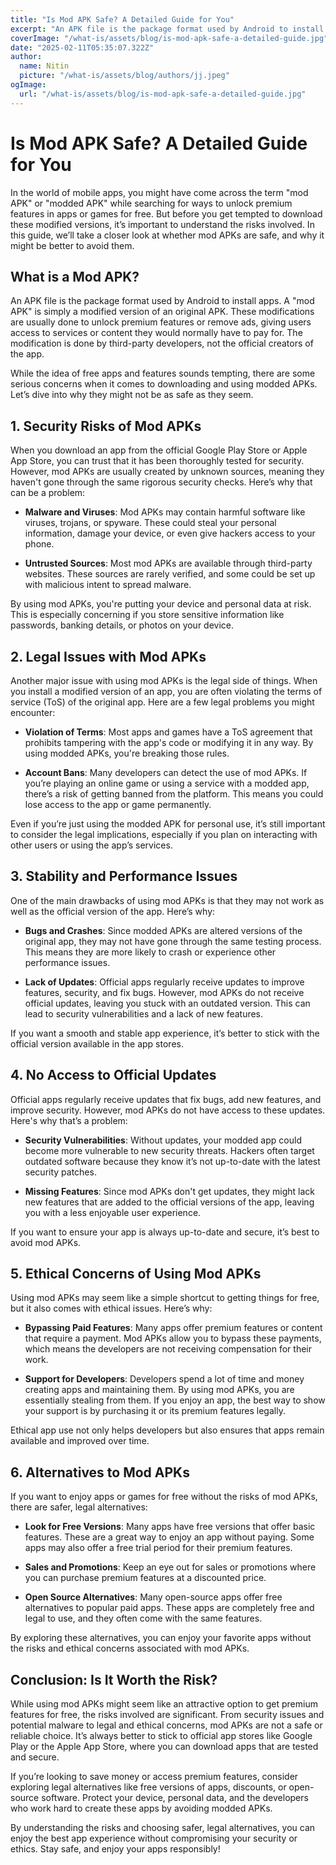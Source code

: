 ```yaml
---
title: "Is Mod APK Safe? A Detailed Guide for You"
excerpt: "An APK file is the package format used by Android to install apps. A "mod APK" is simply a modified version of an original APK. These modifications are usually done to unlock premium features or remove ads, giving users access to services or content they would normally have to pay for. The modification is done by third-party developers, not the official creators of the app."
coverImage: "/what-is/assets/blog/is-mod-apk-safe-a-detailed-guide.jpg"
date: "2025-02-11T05:35:07.322Z"
author:
  name: Nitin
  picture: "/what-is/assets/blog/authors/jj.jpeg"
ogImage:
  url: "/what-is/assets/blog/is-mod-apk-safe-a-detailed-guide.jpg"
---
```


Is Mod APK Safe? A Detailed Guide for You
=========================================

In the world of mobile apps, you might have come across the term "mod APK" or "modded APK" while searching for ways to unlock premium features in apps or games for free. But before you get tempted to download these modified versions, it’s important to understand the risks involved. In this guide, we’ll take a closer look at whether mod APKs are safe, and why it might be better to avoid them.

What is a Mod APK?
------------------

An APK file is the package format used by Android to install apps. A "mod APK" is simply a modified version of an original APK. These modifications are usually done to unlock premium features or remove ads, giving users access to services or content they would normally have to pay for. The modification is done by third-party developers, not the official creators of the app.

While the idea of free apps and features sounds tempting, there are some serious concerns when it comes to downloading and using modded APKs. Let’s dive into why they might not be as safe as they seem.

1\. Security Risks of Mod APKs
------------------------------

When you download an app from the official Google Play Store or Apple App Store, you can trust that it has been thoroughly tested for security. However, mod APKs are usually created by unknown sources, meaning they haven't gone through the same rigorous security checks. Here’s why that can be a problem:

*   **Malware and Viruses**: Mod APKs may contain harmful software like viruses, trojans, or spyware. These could steal your personal information, damage your device, or even give hackers access to your phone.
    
*   **Untrusted Sources**: Most mod APKs are available through third-party websites. These sources are rarely verified, and some could be set up with malicious intent to spread malware.
    

By using mod APKs, you're putting your device and personal data at risk. This is especially concerning if you store sensitive information like passwords, banking details, or photos on your device.

2\. Legal Issues with Mod APKs
------------------------------

Another major issue with using mod APKs is the legal side of things. When you install a modified version of an app, you are often violating the terms of service (ToS) of the original app. Here are a few legal problems you might encounter:

*   **Violation of Terms**: Most apps and games have a ToS agreement that prohibits tampering with the app's code or modifying it in any way. By using modded APKs, you're breaking those rules.
    
*   **Account Bans**: Many developers can detect the use of mod APKs. If you’re playing an online game or using a service with a modded app, there’s a risk of getting banned from the platform. This means you could lose access to the app or game permanently.
    

Even if you’re just using the modded APK for personal use, it’s still important to consider the legal implications, especially if you plan on interacting with other users or using the app’s services.

3\. Stability and Performance Issues
------------------------------------

One of the main drawbacks of using mod APKs is that they may not work as well as the official version of the app. Here’s why:

*   **Bugs and Crashes**: Since modded APKs are altered versions of the original app, they may not have gone through the same testing process. This means they are more likely to crash or experience other performance issues.
    
*   **Lack of Updates**: Official apps regularly receive updates to improve features, security, and fix bugs. However, mod APKs do not receive official updates, leaving you stuck with an outdated version. This can lead to security vulnerabilities and a lack of new features.
    

If you want a smooth and stable app experience, it’s better to stick with the official version available in the app stores.

4\. No Access to Official Updates
---------------------------------

Official apps regularly receive updates that fix bugs, add new features, and improve security. However, mod APKs do not have access to these updates. Here's why that’s a problem:

*   **Security Vulnerabilities**: Without updates, your modded app could become more vulnerable to new security threats. Hackers often target outdated software because they know it’s not up-to-date with the latest security patches.
    
*   **Missing Features**: Since mod APKs don't get updates, they might lack new features that are added to the official versions of the app, leaving you with a less enjoyable user experience.
    

If you want to ensure your app is always up-to-date and secure, it’s best to avoid mod APKs.

5\. Ethical Concerns of Using Mod APKs
--------------------------------------

Using mod APKs may seem like a simple shortcut to getting things for free, but it also comes with ethical issues. Here’s why:

*   **Bypassing Paid Features**: Many apps offer premium features or content that require a payment. Mod APKs allow you to bypass these payments, which means the developers are not receiving compensation for their work.
    
*   **Support for Developers**: Developers spend a lot of time and money creating apps and maintaining them. By using mod APKs, you are essentially stealing from them. If you enjoy an app, the best way to show your support is by purchasing it or its premium features legally.
    

Ethical app use not only helps developers but also ensures that apps remain available and improved over time.

6\. Alternatives to Mod APKs
----------------------------

If you want to enjoy apps or games for free without the risks of mod APKs, there are safer, legal alternatives:

*   **Look for Free Versions**: Many apps have free versions that offer basic features. These are a great way to enjoy an app without paying. Some apps may also offer a free trial period for their premium features.
    
*   **Sales and Promotions**: Keep an eye out for sales or promotions where you can purchase premium features at a discounted price.
    
*   **Open Source Alternatives**: Many open-source apps offer free alternatives to popular paid apps. These apps are completely free and legal to use, and they often come with the same features.
    

By exploring these alternatives, you can enjoy your favorite apps without the risks and ethical concerns associated with mod APKs.

Conclusion: Is It Worth the Risk?
---------------------------------

While using mod APKs might seem like an attractive option to get premium features for free, the risks involved are significant. From security issues and potential malware to legal and ethical concerns, mod APKs are not a safe or reliable choice. It’s always better to stick to official app stores like Google Play or the Apple App Store, where you can download apps that are tested and secure.

If you’re looking to save money or access premium features, consider exploring legal alternatives like free versions of apps, discounts, or open-source software. Protect your device, personal data, and the developers who work hard to create these apps by avoiding modded APKs.

By understanding the risks and choosing safer, legal alternatives, you can enjoy the best app experience without compromising your security or ethics. Stay safe, and enjoy your apps responsibly!